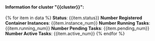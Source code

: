 #### Information for cluster "{{cluster}}":
{% for item in data %}
**Status**: {{item.status}}
**Number Registered Container Instances**: {{item.instance_num}}
**Number Running Tasks**: {{item.running_num}}
**Number Pending Tasks**: {{item.pending_num}}
**Number Active Tasks**: {{item.active_num}}
{% endfor %}
